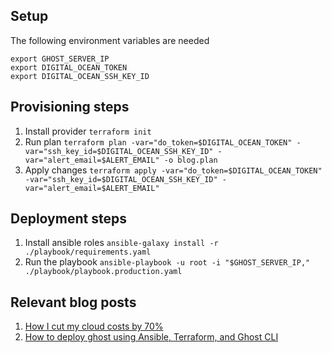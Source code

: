 ## Setup

The following environment variables are needed

```
export GHOST_SERVER_IP
export DIGITAL_OCEAN_TOKEN
export DIGITAL_OCEAN_SSH_KEY_ID
```

## Provisioning steps

1. Install provider
   `terraform init`
2. Run plan
   `terraform plan -var="do_token=$DIGITAL_OCEAN_TOKEN" -var="ssh_key_id=$DIGITAL_OCEAN_SSH_KEY_ID" -var="alert_email=$ALERT_EMAIL" -o blog.plan`
3. Apply changes
   `terraform apply -var="do_token=$DIGITAL_OCEAN_TOKEN" -var="ssh_key_id=$DIGITAL_OCEAN_SSH_KEY_ID" -var="alert_email=$ALERT_EMAIL"`

## Deployment steps

1. Install ansible roles
   `ansible-galaxy install -r ./playbook/requirements.yaml`
2. Run the playbook
   `ansible-playbook -u root -i "$GHOST_SERVER_IP," ./playbook/playbook.production.yaml`

## Relevant blog posts
1. [How I cut my cloud costs by 70%](https://hackandslash.blog/how-i-cut-my-cloud-costs-by-70-percent/)
2. [How to deploy ghost using Ansible, Terraform, and Ghost CLI](https://hackandslash.blog/how-to-deploy-ghost-using-ansible-terraform-and-ghost-cli/)
